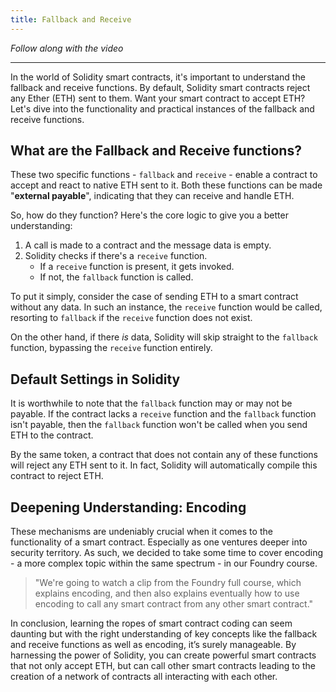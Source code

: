 ```yaml
---
title: Fallback and Receive
---
```


_Follow along with the video_



---

In the world of Solidity smart contracts, it's important to understand the fallback and receive functions. By default, Solidity smart contracts reject any Ether (ETH) sent to them. Want your smart contract to accept ETH? Let's dive into the functionality and practical instances of the fallback and receive functions.

## What are the Fallback and Receive functions?

These two specific functions - `fallback` and `receive` - enable a contract to accept and react to native ETH sent to it. Both these functions can be made "**external payable**", indicating that they can receive and handle ETH.

So, how do they function? Here's the core logic to give you a better understanding:

1. A call is made to a contract and the message data is empty.
2. Solidity checks if there's a `receive` function.
   - If a `receive` function is present, it gets invoked.
   - If not, the `fallback` function is called.

To put it simply, consider the case of sending ETH to a smart contract without any data. In such an instance, the `receive` function would be called, resorting to `fallback` if the `receive` function does not exist.

On the other hand, if there _is_ data, Solidity will skip straight to the `fallback` function, bypassing the `receive` function entirely.

## Default Settings in Solidity

It is worthwhile to note that the `fallback` function may or may not be payable. If the contract lacks a `receive` function and the `fallback` function isn't payable, then the `fallback` function won't be called when you send ETH to the contract.

By the same token, a contract that does not contain any of these functions will reject any ETH sent to it. In fact, Solidity will automatically compile this contract to reject ETH.

## Deepening Understanding: Encoding

These mechanisms are undeniably crucial when it comes to the functionality of a smart contract. Especially as one ventures deeper into security territory. As such, we decided to take some time to cover encoding - a more complex topic within the same spectrum - in our Foundry course.

> "We're going to watch a clip from the Foundry full course, which explains encoding, and then also explains eventually how to use encoding to call any smart contract from any other smart contract."

In conclusion, learning the ropes of smart contract coding can seem daunting but with the right understanding of key concepts like the fallback and receive functions as well as encoding, it’s surely manageable. By harnessing the power of Solidity, you can create powerful smart contracts that not only accept ETH, but can call other smart contracts leading to the creation of a network of contracts all interacting with each other.
